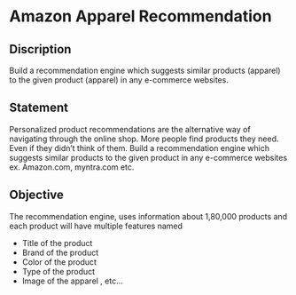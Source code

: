 # Amazon Apparel Recommendation
## Discription
Build a recommendation engine which suggests similar products (apparel) to the given product (apparel) in any e-commerce websites.
## Statement
Personalized product recommendations are the alternative way of navigating through the online shop. More people find products they need. Even if they didn’t think of them.
Build a recommendation engine which suggests similar products to the given product in any e-commerce websites ex. Amazon.com, myntra.com etc.

## Objective
The recommendation engine, uses information about 1,80,000 products and each product will have multiple features named

* Title of the product
* Brand of the product
* Color of the product
* Type of the product
* Image of the apparel , etc...

